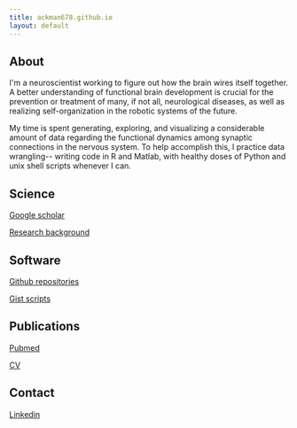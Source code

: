 ```yaml
---
title: ackman678.github.io
layout: default
---
```



## About

I'm a neuroscientist working to figure out how the brain wires itself together. A better understanding of functional brain development is crucial for the prevention or treatment of many, if not all, neurological diseases, as well as realizing self-organization in the robotic systems of the future.

My time is spent generating, exploring, and visualizing a considerable amount of data regarding the functional dynamics among synaptic connections in the nervous system. To help accomplish this, I practice data wrangling-- writing code in R and Matlab, with healthy doses of Python and unix shell scripts whenever I can.

## Science

[Google scholar](http://scholar.google.com/citations?user=qtmtHEUAAAAJ&hl=en)

[Research background](/previous_research.html)

## Software

[Github repositories](https://github.com/ackman678?tab=repositories)

[Gist scripts](https://gist.github.com/ackman678)

## Publications

[Pubmed][pubmedMe]

[CV](/vita.html)

## Contact

[Linkedin][linkMe]     

[pubmedMe]: http://www.ncbi.nlm.nih.gov/pubmed/?term=(ackman+jb%5BAuthor%5D+OR+ackman+j%5BAuthor%5D)+AND+(yale%5BAffiliation%5D+OR+marseille%5BAffiliation%5D+OR+ferrara%5BAffiliation%5D+OR+connecticut%5BAffiliation%5D)
[linkMe]: https://www.linkedin.com/pub/james-ackman/3/152/bab
[twitterMe]: https://twitter.com/JamesAckman